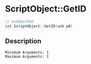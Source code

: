 # ScriptObject::GetID
```c
// 0x006ef980
int ScriptObject::GetID(unk p0)
```
## Description
```
Minimum Arguments: 1
Maximum Arguments: 1
```
